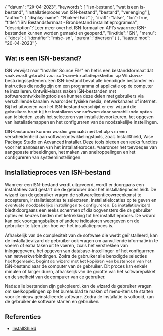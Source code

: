 {
"datum": "20-04-2023",
  "keywords": [
"isn-bestand",
"wat is een is-bestand",
"Installatieproces van ISN-bestand",
"bestand",
"verlenging"
],
  "author": {
"display_name": "Shakeel Faiz"
},
"draft": "false",
"toc": true,
"title":"ISN Bestandsformaat - Bronbestand installatieprogramma",
  "description":"Leer meer over het ISN-formaat en API's waarmee ISN-bestanden kunnen worden gemaakt en geopend.",
"linktitle":"ISN",
  "menu": {
    "docs": {
      "identifier": "misc-isn",
"parent":"diversen"
}
},
"laatste mod": "20-04-2023"
}

## Wat is een ISN-bestand?

ISN verwijst naar "Installer Source File" en het is een bestandsformaat dat vaak wordt gebruikt voor software-installatiepakketten op Windows-besturingssystemen. Een ISN-bestand bevat alle benodigde bestanden en instructies die nodig zijn om een programma of applicatie op de computer te installeren. Ontwikkelaars maken ISN-bestanden met softwareontwikkelingstools en kunnen deze delen met gebruikers via verschillende kanalen, waaronder fysieke media, netwerkshares of internet. Bij het uitvoeren van het ISN-bestand verschijnt er een wizard die gebruikers helpt bij het installeren van software door verschillende opties aan te bieden, zoals het selecteren van installatievoorkeuren, het opgeven van installatiemappen en het configureren van de noodzakelijke instellingen.

ISN-bestanden kunnen worden gemaakt met behulp van een verscheidenheid aan softwareontwikkelingstools, zoals InstallShield, Wise Package Studio en Advanced Installer. Deze tools bieden een reeks functies voor het aanpassen van het installatieproces, waaronder het toevoegen van aangepaste afbeeldingen, het maken van snelkoppelingen en het configureren van systeeminstellingen.

## Installatieproces van ISN-bestand

Wanneer een ISN-bestand wordt uitgevoerd, wordt er doorgaans een installatiewizard gestart die de gebruiker door het installatieproces leidt. De wizard kan de gebruiker vragen de softwarelicentieovereenkomst te accepteren, installatieopties te selecteren, installatielocaties op te geven en eventuele noodzakelijke instellingen te configureren. De installatiewizard biedt doorgaans een reeks schermen of dialoogvensters die de gebruiker opties en keuzes bieden met betrekking tot het installatieproces. De wizard kan ook voortgangsbalken of andere indicatoren weergeven om de gebruiker te laten zien hoe ver het installatieproces is.

Afhankelijk van de complexiteit van de software die wordt geïnstalleerd, kan de installatiewizard de gebruiker ook vragen om aanvullende informatie in te voeren of extra taken uit te voeren, zoals het verstrekken van inloggegevens, het opgeven van database-instellingen of het configureren van netwerkverbindingen. Zodra de gebruiker alle benodigde selecties heeft gemaakt, begint de wizard met het kopiëren van bestanden van het ISN-bestand naar de computer van de gebruiker. Dit proces kan enkele minuten of langer duren, afhankelijk van de grootte van het softwarepakket en de snelheid van de computer van de gebruiker.

Nadat alle bestanden zijn gekopieerd, kan de wizard de gebruiker vragen om snelkoppelingen op het bureaublad te maken of menu-items te starten voor de nieuw geïnstalleerde software. Zodra de installatie is voltooid, kan de gebruiker de software starten en gebruiken.

## Referenties
* [InstallShield](https://www.revenera.com/install/products/installshield)

